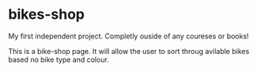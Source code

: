 # bikes-shop
My first independent project. Completly ouside of any coureses or books!

This is a bike-shop page. It will allow the user to sort throug avilable bikes based no bike type and colour.
